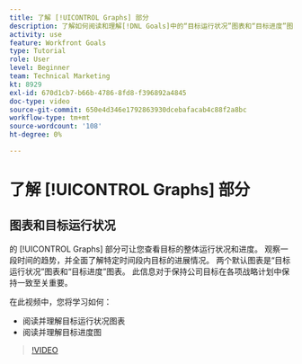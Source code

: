 ```yaml
---
title: 了解 [!UICONTROL Graphs] 部分
description: 了解如何阅读和理解[!DNL Goals]中的“目标运行状况”图表和“目标进度”图表。
activity: use
feature: Workfront Goals
type: Tutorial
role: User
level: Beginner
team: Technical Marketing
kt: 8929
exl-id: 670d1cb7-b66b-4786-8fd8-f396892a4845
doc-type: video
source-git-commit: 650e4d346e1792863930dcebafacab4c88f2a8bc
workflow-type: tm+mt
source-wordcount: '108'
ht-degree: 0%

---
```


# 了解 [!UICONTROL Graphs] 部分

## 图表和目标运行状况

的 [!UICONTROL Graphs] 部分可让您查看目标的整体运行状况和进度。 观察一段时间的趋势，并全面了解特定时间段内目标的进展情况。 两个默认图表是“目标运行状况”图表和“目标进度”图表。 此信息对于保持公司目标在各项战略计划中保持一致至关重要。

在此视频中，您将学习如何：

* 阅读并理解目标运行状况图表
* 阅读并理解目标进度图

>[!VIDEO](https://video.tv.adobe.com/v/335201/?quality=12&learn=on)
